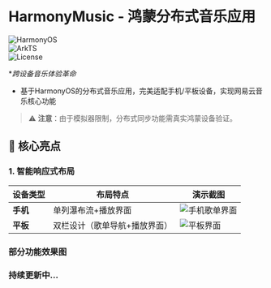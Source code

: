# HarmonyMusic - 鸿蒙分布式音乐应用

![HarmonyOS](https://img.shields.io/badge/HarmonyOS-4.0-blue)  
![ArkTS](https://img.shields.io/badge/ArkTS-1.0-orange)  
![License](https://img.shields.io/badge/License-Apache--2.0-green)

**跨设备音乐体验革命*
- 基于HarmonyOS的分布式音乐应用，完美适配手机/平板设备，实现网易云音乐核心功能

> ⚠️ **注意**：由于模拟器限制，分布式同步功能需真实鸿蒙设备验证。

## 🌟 核心亮点

### 1. 智能响应式布局
| 设备类型       | 布局特点                          | 演示截图                      |
|----------------|-----------------------------------|------------------------------|
| **手机**       | 单列瀑布流+播放界面              | ![手机歌单界面](https://github.com/user-attachments/assets/bde5b0c3-17df-4dbd-a77d-e0b9faf6b59c[https://github.com/user-attachments/assets/bde5b0c3-17df-4dbd-a77d-e0b9faf6b59c])|
| **平板**       | 双栏设计（歌单导航+播放界面）       | ![平板界面](https://github.com/user-attachments/assets/23c571b5-b78d-4831-8f08-17c9a4998649) |



### 部分功能效果图





### **持续更新中...**
